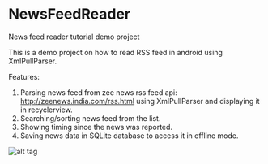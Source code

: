 # NewsFeedReader
News feed reader tutorial demo project

This is a demo project on how to read RSS feed in android using XmlPullParser.

Features:

1. Parsing news feed from zee news rss feed api: http://zeenews.india.com/rss.html using XmlPullParser and displaying it in recyclerview.
2. Searching/sorting news feed from the list.
3. Showing timing since the news was reported.
4. Saving news data in SQLite database to access it in offline mode.

![alt tag](http://2.bp.blogspot.com/-kMjZftplWLc/VovpadD6wGI/AAAAAAAAFo0/v3gcOfL52NI/s400/GIF.gif%22)
